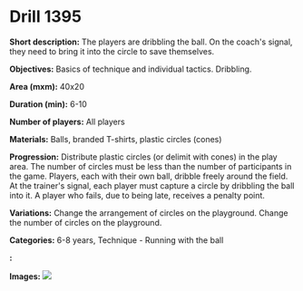 # Drill 1395

**Short description:**
The players are dribbling the ball. On the coach's signal, they need to bring it into the circle to save themselves.

**Objectives:**
Basics of technique and individual tactics. Dribbling.

**Area (mxm):**
40x20

**Duration (min):**
6-10

**Number of players:**
All players

**Materials:**
Balls, branded T-shirts, plastic circles (cones)

**Progression:**
Distribute plastic circles (or delimit with cones) in the play area. The number of circles must be less than the number of participants in the game. Players, each with their own ball, dribble freely around the field. At the trainer's signal, each player must capture a circle by dribbling the ball into it. A player who fails, due to being late, receives a penalty point.

**Variations:**
Change the arrangement of circles on the playground. Change the number of circles on the playground.

**Categories:**
6-8 years, Technique - Running with the ball

**:**


**Images:**
![](https://www.coachingfutsal.com/\images\c966383a-320e-4de4-8778-af3d57e5d97e_199.png)

